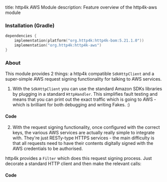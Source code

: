 title: http4k AWS Module
description: Feature overview of the http4k-aws module

### Installation (Gradle)

```kotlin
dependencies {
    implementation(platform("org.http4k:http4k-bom:5.21.1.0"))
    implementation("org.http4k:http4k-aws")
}
```

### About
This module provides 2 things: a http4k compatible `SdkHttpClient` and a super-simple AWS request signing functionality for talking to AWS services.

1. With the `SdkHttpClient` you can use the standard Amazon SDKs libraries by plugging in a standard `HttpHandler`. This simplifies fault testing and means that you can print out the exact traffic which is going to AWS - which is brilliant for both debugging and writing Fakes. :)

#### Code [<img class="octocat"/>](https://github.com/http4k/http4k/blob/master/src/docs/guide/reference/aws/example_sdk.kt)

<script src="https://gist-it.appspot.com/https://github.com/http4k/http4k/blob/master/src/docs/guide/reference/aws/example_sdk.kt"></script>

2. With the request signing functionality, once configured with the correct keys, the various AWS services are actually really simple to integrate with. They're just RESTy-type HTTPS services - the main difficulty is that all requests need to have their contents digitally signed with the AWS credentials to be authorised.

http4k provides a `Filter` which does this request signing process. Just decorate a standard HTTP client and then make the relevant calls:


#### Code [<img class="octocat"/>](https://github.com/http4k/http4k/blob/master/src/docs/guide/reference/aws/example.kt)

<script src="https://gist-it.appspot.com/https://github.com/http4k/http4k/blob/master/src/docs/guide/reference/aws/example.kt"></script>
